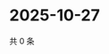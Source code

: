 # 2025-10-27

共 0 条

<!-- BEGIN ZHIHUQUESTIONS -->
<!-- 最后更新时间 Mon Oct 27 2025 11:47:06 GMT+0800 (China Standard Time) -->

<!-- END ZHIHUQUESTIONS -->

